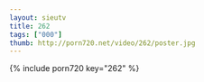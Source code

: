 ```yaml
--- 
layout: sieutv
title: 262
tags: ["000"]
thumb: http://porn720.net/video/262/poster.jpg
---
```

{% include porn720 key="262" %} 
